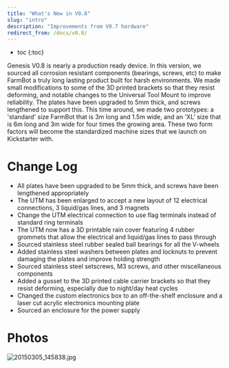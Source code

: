 ```yaml
---
title: "What's New in V0.8"
slug: "intro"
description: "Improvements from V0.7 hardware"
redirect_from: /docs/v0.8/
---
```


* toc
{:toc}

Genesis V0.8 is nearly a production ready device. In this version, we sourced all corrosion resistant components (bearings, screws, etc) to make FarmBot a truly long lasting product built for harsh environments. We made small modifications to some of the 3D printed brackets so that they resist deforming, and notable changes to the Universal Tool Mount to improve reliability. The plates have been upgraded to 5mm thick, and screws lengthened to support this. This time around, we made two prototypes: a 'standard' size FarmBot that is 3m long and 1.5m wide, and an 'XL' size that is 6m long and 3m wide for four times the growing area. These two form factors will become the standardized machine sizes that we launch on Kickstarter with.

# Change Log

  * All plates have been upgraded to be 5mm thick, and screws have been lengthened appropriately
  * The UTM has been enlarged to accept a new layout of 12 electrical connections, 3 liquid/gas lines, and 3 magnets
  * Change the UTM electrical connection to use flag terminals instead of standard ring terminals
  * The UTM now has a 3D printable rain cover featuring 4 rubber grommets that allow the electrical and liquid/gas lines to pass through
  * Sourced stainless steel rubber sealed ball bearings for all the V-wheels
  * Added stainless steel washers between plates and locknuts to prevent damaging the plates and improve holding strength
  * Sourced stainless steel setscrews, M3 screws, and other miscellaneous components
  * Added a gusset to the 3D printed cable carrier brackets so that they resist deforming, especially due to night/day heat cycles
  * Changed the custom electronics box to an off-the-shelf enclosure and a laser cut acrylic electronics mounting plate
  * Sourced an enclosure for the power supply

# Photos



![20150305_145838.jpg](_images/20150305_145838.jpg)

